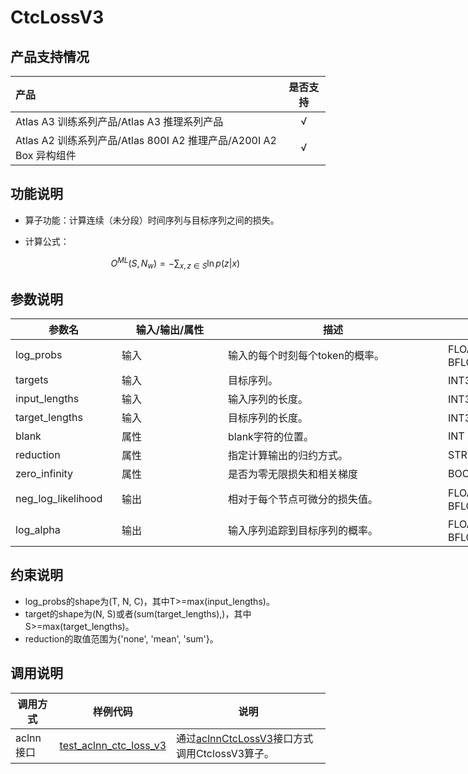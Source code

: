 # CtcLossV3

## 产品支持情况

|产品             |  是否支持  |
|:-------------------------|:----------:|
|  Atlas A3 训练系列产品/Atlas A3 推理系列产品   |     √    |
|  Atlas A2 训练系列产品/Atlas 800I A2 推理产品/A200I A2 Box 异构组件     |     √    |

## 功能说明

- 算子功能：计算连续（未分段）时间序列与目标序列之间的损失。
- 计算公式：

  $$
  O^{ML}(S,N_w) = - \sum_{x,z\in S} {\ln{p(z|x)}}
  $$

## 参数说明

<table style="undefined;table-layout: fixed; width: 1005px"><colgroup>
  <col style="width: 170px">
  <col style="width: 170px">
  <col style="width: 352px">
  <col style="width: 213px">
  <col style="width: 100px">
  </colgroup>
  <thead>
    <tr>
      <th>参数名</th>
      <th>输入/输出/属性</th>
      <th>描述</th>
      <th>数据类型</th>
      <th>数据格式</th>
    </tr></thead>
  <tbody>
    <tr>
      <td>log_probs</td>
      <td>输入</td>
      <td>输入的每个时刻每个token的概率。</td>
      <td>FLOAT16、FLOAT32、BFLOAT16</td>
      <td>ND</td>
    </tr>
    <tr>
      <td>targets</td>
      <td>输入</td>
      <td>目标序列。</td>
      <td>INT32、INT64</td>
      <td>ND</td>
    </tr>
    <tr>
      <td>input_lengths</td>
      <td>输入</td>
      <td>输入序列的长度。</td>
      <td>INT32、INT64</td>
      <td>ND</td>
    </tr>
    <tr>
      <td>target_lengths</td>
      <td>输入</td>
      <td>目标序列的长度。</td>
      <td>INT32、INT64</td>
      <td>ND</td>
    </tr>
    <tr>
      <td>blank</td>
      <td>属性</td>
      <td>blank字符的位置。</td>
      <td>INT</td>
      <td>-</td>
    </tr>
    <tr>
      <td>reduction</td>
      <td>属性</td>
      <td>指定计算输出的归约方式。</td>
      <td>STRING</td>
      <td>-</td>
    </tr>
    <tr>
      <td>zero_infinity</td>
      <td>属性</td>
      <td>是否为零无限损失和相关梯度</td>
      <td>BOOL</td>
      <td>-</td>
    </tr>
    <tr>
      <td>neg_log_likelihood</td>
      <td>输出</td>
      <td>相对于每个节点可微分的损失值。</td>
      <td>FLOAT16、FLOAT32、BFLOAT16</td>
      <td>ND</td>
    </tr>
    <tr>
      <td>log_alpha</td>
      <td>输出</td>
      <td>输入序列追踪到目标序列的概率。</td>
      <td>FLOAT16、FLOAT32、BFLOAT16</td>
      <td>ND</td>
    </tr>
  </tbody></table>

## 约束说明

* log_probs的shape为(T, N, C)，其中T>=max(input_lengths)。
* target的shape为(N, S)或者(sum(target_lengths),)，其中S>=max(target_lengths)。
* reduction的取值范围为{'none', 'mean', 'sum'}。

## 调用说明

| 调用方式   | 样例代码           | 说明                                         |
| ---------------- | --------------------------- | --------------------------------------------------- |
| aclnn接口 | [test_aclnn_ctc_loss_v3](examples/test_aclnn_ctc_loss_v3.cpp) | 通过[aclnnCtcLossV3](docs/aclnnCtcLoss.md)接口方式调用CtclossV3算子。 |